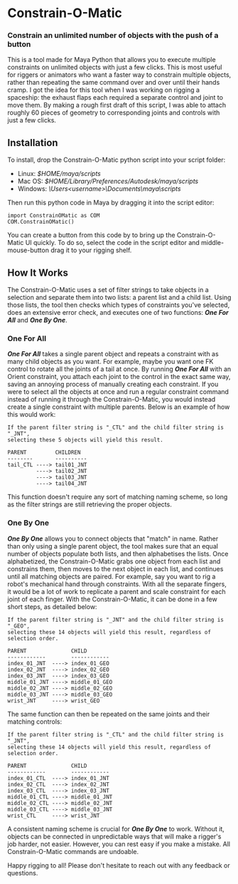 # Constrain-O-Matic
### Constrain an unlimited number of objects with the push of a button
This is a tool made for Maya Python that allows you to execute multiple constraints on unlimited objects with just a few clicks. This is most useful for riggers or animators who want a faster way to constrain multiple objects, rather than repeating the same command over and over until their hands cramp. I got the idea for this tool when I was working on rigging a spaceship: the exhaust flaps each required a separate control and joint to move them. By making a rough first draft of this script, I was able to attach roughly 60 pieces of geometry to corresponding joints and controls with just a few clicks.

## Installation
To install, drop the Constrain-O-Matic python script into your script folder:
  - Linux:     *$HOME/maya/scripts*
  - Mac OS:    *$HOME/Library/Preferences/Autodesk/maya/scripts*
  - Windows:   *\Users\<username>\Documents\maya\scripts*
  
Then run this python code in Maya by dragging it into the script editor:
```
import ConstrainOMatic as COM
COM.ConstrainOMatic()
```
You can create a button from this code by to bring up the Constrain-O-Matic UI quickly. To do so, select the code in the script editor and middle-mouse-button drag it to your rigging shelf.

## How It Works
The Constrain-O-Matic uses a set of filter strings to take objects in a selection and separate them into two lists: a parent list and a child list. Using those lists, the tool then checks which types of constraints you've selected, does an extensive error check, and executes one of two functions: ***One For All*** and ***One By One***.

### One For All
***One For All*** takes a single parent object and repeats a constraint with as many child objects as you want. For example, maybe you want one FK control to rotate all the joints of a tail at once. By running ***One For All*** with an Orient constraint, you attach each joint to the control in the exact same way, saving an annoying process of manually creating each constraint. If you were to select all the objects at once and run a regular constraint command instead of running it through the Constrain-O-Matic, you would instead create a single constraint with multiple parents. Below is an example of how this would work:

```
If the parent filter string is "_CTL" and the child filter string is "_JNT",
selecting these 5 objects will yield this result.

PARENT         CHILDREN
--------       ----------
tail_CTL ----> tail01_JNT
         ----> tail02_JNT
         ----> tail03_JNT
         ----> tail04_JNT
```

This function doesn't require any sort of matching naming scheme, so long as the filter strings are still retrieving the proper objects.

### One By One
***One By One*** allows you to connect objects that "match" in name. Rather than only using a single parent object, the tool makes sure that an equal number of objects populate both lists, and then alphabetises the lists. Once alphabetized, the Constrain-O-Matic grabs one object from each list and constrains them, then moves to the next object in each list, and continues until all matching objects are paired. For example, say you want to rig a robot's mechanical hand through constraints. With all the separate fingers, it would be a lot of work to replicate a parent and scale constraint for each joint of each finger. With the Constrain-O-Matic, it can be done in a few short steps, as detailed below:

```
If the parent filter string is "_JNT" and the child filter string is "_GEO",
selecting these 14 objects will yield this result, regardless of selection order.

PARENT              CHILD
------------        ------------
index_01_JNT  ----> index_01_GEO
index_02_JNT  ----> index_02_GEO
index_03_JNT  ----> index_03_GEO
middle_01_JNT ----> middle_01_GEO
middle_02_JNT ----> middle_02_GEO
middle_03_JNT ----> middle_03_GEO
wrist_JNT     ----> wrist_GEO
```
The same function can then be repeated on the same joints and their matching controls:

```
If the parent filter string is "_CTL" and the child filter string is "_JNT",
selecting these 14 objects will yield this result, regardless of selection order.

PARENT              CHILD
------------        ------------
index_01_CTL  ----> index_01_JNT
index_02_CTL  ----> index_02_JNT
index_03_CTL  ----> index_03_JNT
middle_01_CTL ----> middle_01_JNT
middle_02_CTL ----> middle_02_JNT
middle_03_CTL ----> middle_03_JNT
wrist_CTL     ----> wrist_JNT
```
A consistent naming scheme is crucial for ***One By One*** to work. Without it, objects can be connected in unpredictable ways that will make a rigger's job harder, not easier. However, you can rest easy if you make a mistake. All Constrain-O-Matic commands are undoable. 

Happy rigging to all! Please don't hesitate to reach out with any feedback or questions.
## 
